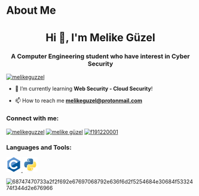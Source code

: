 # About Me
<h1 align="center">Hi 👋, I'm Melike Güzel</h1>
<h3 align="center">A Computer Engineering student who have interest in Cyber Security</h3>

<p align="left"> <a href="https://twitter.com/melikeguzzel" target="blank"><img src="https://img.shields.io/twitter/follow/melikeguzzel?logo=twitter&style=for-the-badge" alt="melikeguzzel" /></a> </p>

- 🌱 I’m currently learning **Web Security - Cloud Security**!

- 📫 How to reach me **melikeguzel@protonmail.com**

<h3 align="left">Connect with me:</h3>
<p align="left">
<a href="https://twitter.com/melikeguzzel" target="blank"><img align="center" src="https://raw.githubusercontent.com/rahuldkjain/github-profile-readme-generator/master/src/images/icons/Social/twitter.svg" alt="melikeguzzel" height="30" width="40" /></a>
<a href="https://linkedin.com/in/melike güzel" target="blank"><img align="center" src="https://raw.githubusercontent.com/rahuldkjain/github-profile-readme-generator/master/src/images/icons/Social/linked-in-alt.svg" alt="melike güzel" height="30" width="40" /></a>
<a href="https://www.hackerrank.com/f191220001" target="blank"><img align="center" src="https://raw.githubusercontent.com/rahuldkjain/github-profile-readme-generator/master/src/images/icons/Social/hackerrank.svg" alt="f191220001" height="30" width="40" /></a>
</p>

<h3 align="left">Languages and Tools:</h3>
<p align="left"> <a href="https://www.cprogramming.com/" target="_blank" rel="noreferrer"> <img src="https://raw.githubusercontent.com/devicons/devicon/master/icons/c/c-original.svg" alt="c" width="40" height="40"/> </a> <a href="https://www.python.org" target="_blank" rel="noreferrer"> <img src="https://raw.githubusercontent.com/devicons/devicon/master/icons/python/python-original.svg" alt="python" width="40" height="40"/> </a> </p>

![68747470733a2f2f692e67697068792e636f6d2f5254684e30684f5332474f344d2e676966](https://user-images.githubusercontent.com/74877688/153557561-af88bc00-ea75-4fec-881d-b9a428c42e29.gif)





